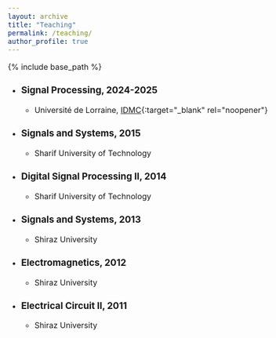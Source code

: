 ```yaml
---
layout: archive
title: "Teaching"
permalink: /teaching/
author_profile: true
---
```


<style type="text/css"> body{ font-size: 12pt; } </style>

{% include base_path %}

<!-- * ## [Machine Learning](https://sites.google.com/site/marianneclausel/home/lectures-2021-2022/m1-nlp-sco?authuser=0){:target="_blank" rel="noopener"}

  * 2021, 2022, [IDMC](https://idmc.univ-lorraine.fr/){:target="_blank" rel="noopener"}

* ## [Statistics and Probability](https://sites.google.com/site/marianneclausel/home/lectures-2021-2022/m1-nlp-sco?authuser=0){:target="_blank" rel="noopener"}

  * 2021, [IDMC](https://idmc.univ-lorraine.fr/){:target="_blank" rel="noopener"}

* ## [Advanced Artificial Intelligence](https://telecomnancy.univ-lorraine.fr/training/3eme-annee/?lang=en){:target="_blank" rel="noopener"}

  * 2022, [Telecom Nancy](https://telecomnancy.univ-lorraine.fr/?lang=en){:target="_blank" rel="noopener"} -->

* ### Signal Processing, 2024-2025

  * Université de Lorraine, [IDMC](https://idmc.univ-lorraine.fr/){:target="_blank" rel="noopener"}

* ### Signals and Systems, 2015

  * Sharif University of Technology

* ### Digital Signal Processing II, 2014

  * Sharif University of Technology

* ### Signals and Systems, 2013

  * Shiraz University

* ### Electromagnetics, 2012

  * Shiraz University

* ### Electrical Circuit II, 2011

  * Shiraz University


